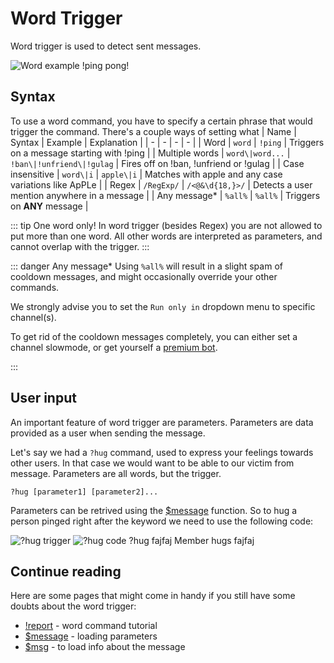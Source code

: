 # Word Trigger
Word trigger is used to detect sent messages.

![Word example](https://cdn.discordapp.com/attachments/957286111250624552/1100474610660679730/image.png)
<discord-messages>
    <discord-message author="Member" role-color="#ffcc9a">
        !ping
    </discord-message>
    <discord-message :bot=true author="Custom Command" role-color="#0099ff" avatar="https://media.discordapp.net/avatars/725721249652670555/781224f90c3b841ba5b40678e032f74a.webp">
        pong!
    </discord-message>
</discord-messages>

## Syntax
To use a word command, you have to specify a certain phrase that would trigger the command.
There's a couple ways of setting what 
| Name | Syntax | Example | Explanation |
| - | - | - | - |
| Word | `word` | `!ping` | Triggers on a message starting with !ping |
| Multiple words | `word\|word...` | `!ban\|!unfriend\|!gulag` | Fires off on !ban, !unfriend or !gulag |
| Case insensitive | `word\|i` | `apple\|i` | Matches with apple and any case variations like ApPLe |
| Regex | `/RegExp/` | `/<@&\d{18,}>/` | Detects a user mention anywhere in a message |
| Any message* | `%all%` | `%all%` | Triggers on **ANY** message |

::: tip One word only!
In word trigger (besides Regex) you are not allowed to put more than one word. All other words are interpreted as parameters, and cannot overlap with the trigger.
:::

::: danger Any message*
Using `%all%` will result in a slight spam of cooldown messages, and might occasionally override your other commands.

We strongly advise you to set the `Run only in` dropdown menu to specific channel(s).

To get rid of the cooldown messages completely, you can either set a channel slowmode, or get yourself a [premium bot](https://ccommandbot.com/perks).

:::
## User input
An important feature of word trigger are parameters. Parameters are data provided as a user when sending the message.

Let's say we had a `?hug` command, used to express your feelings towards other users. In that case we would want to be able to our victim from message.
Parameters are all words, but the trigger.
```
?hug [parameter1] [parameter2]...
```

Parameters can be retrived using the [$message](../Message/message.md) function.
So to hug a person pinged right after the keyword we need to use the following code:

![?hug trigger](https://cdn.discordapp.com/attachments/957286111250624552/1100485509584781342/image.png)
![?hug code](https://i.imgur.com/FCfSQVr.png)
<discord-messages>
    <discord-message author="Member" role-color="#ffcc9a">
        ?hug <discord-mention type=user>fajfaj</discord-mention>
    </discord-message>
    <discord-message :bot=true author="Custom Command" role-color="#0099ff" avatar="https://media.discordapp.net/avatars/725721249652670555/781224f90c3b841ba5b40678e032f74a.webp">
        <discord-mention type=user highlight=true>Member</discord-mention> hugs <discord-mention type=user>fajfaj</discord-mention>
    </discord-message>
</discord-messages>

## Continue reading
Here are some pages that might come in handy if you still have some doubts about the word trigger:
* [!report](../Tutorials/3.report.md) - word command tutorial
* [$message](../Message/message.md) - loading parameters
* [$msg](../Message/msg.md) - to load info about the message

<!-- Section below will be moved to a separate tutorial -->
<!-- ## Introduction
This trigger, fires when user send a certain message like `?profile`

## Example: Hello Command
In this command, we want bot to greet the user when he says: ?hello

1. create a new trigger, and set the trigger to be `?hello`
![](https://i.imgur.com/oSeYLNr.png)

2. set the code to be simple message like 'Hello $mention'
![](https://i.imgur.com/mVWBK9C.png)

Test it out in your server:
![](https://i.imgur.com/EvEQsIq.png)

Congratulations for making your first word command -->

<!-- ## Case insensitivity
The previously created command `?hello` has an issue though, if user typed `?Hello` it won't work like this.

So what to do? add `|i` to the command like this:

![](https://i.imgur.com/uu2phTA.png)

Let's test:
![](https://i.imgur.com/Qr03TMJ.png)

It works! -->

<!-- ## User Inputs
Now, let's make another command `?hug @user`, this command should give a hug to another user.

let's create a new command and set the trigger settings as below:\
![](https://i.imgur.com/iK8yRXP.png)

as for code, let's make it simple response like: `$mention hugs someone`:\
![](https://i.imgur.com/GGFKqVR.png)

here is the result:
![](https://i.imgur.com/BK8qolm.png)

but how we can take the mentioned user and replace `someone` with `@user`?

you can do that through `$message` function, this function return you any word the user for example:\
if user sent: ?cmd This bot is amazing!
> $message[1] will be replaced with `this`\
$message[2] will be replaced with `bot`\
$message[3] will be replaced with `is`\
$message[4] will be replaced with `amazing!`

and so on, so for command `?hug @user`
to get the `@user` part we will use $message[1]

so code will be:
![](https://i.imgur.com/FCfSQVr.png)


let's test it out:
![](https://i.imgur.com/SXdOdM0.png)

Yay! -->

<!-- Section below covered with trigger|trigger -->
<!-- ## Triggering on multiple words
sometimes we want the bot to trigger in multiple words, let's say: ?hug, ?abrazo, ?étreinte 

how we will do that? we can do that through well known regex format:
```regex
/^(prefix)(Word 1|Word 2|Word 3)\b/
```

Like:
```
/^(\?)(hug|abrazo|étreinte)\b/
```
Note: we used `\?` instead of `?`, because `?` has special meaning in regex format, so we need to tell him use it as plain character through putting `\` before it

Trigger will look like this:
![](https://i.imgur.com/pYGRD8x.png)

When you use regex format, $message[1] will be equal to the command like `?hug` not the 2nd word, so we will need to adjust the function from $message[1] to $message[2]
like this:
![](https://i.imgur.com/VG1hBgB.png)

let's test it out:
![](https://i.imgur.com/RISSily.png)

Works as expected! -->


<!-- Will be moved to tutorials -->
<!-- ## Example: Report Command
let's assume we want to make a report command, where user can report other with a reason like: `?report @user <reason>`

so trigger setting will be like this:
![](https://i.imgur.com/4cGQdgN.png)

as for code, we will use `$message[1]` to get `@user`
and `$message[2]` to get `<reason>`

like this:
![](https://i.imgur.com/i45qJkX.png)

let's try it out:
![](https://i.imgur.com/sMolPyQ.png)

Oh, it didn't work as expected, why is that?
simply because $message[2] will get us the 2nd word, which indeed `he's`, so how we can get the rest of the phrase

you can do so through `$message[2+]`, which means get 2nd word and what after it, so code after adjusting:
![](https://i.imgur.com/gmoZ074.png)

let's try it out:
![](https://i.imgur.com/KZBeAVT.png)

Yay! works well. -->